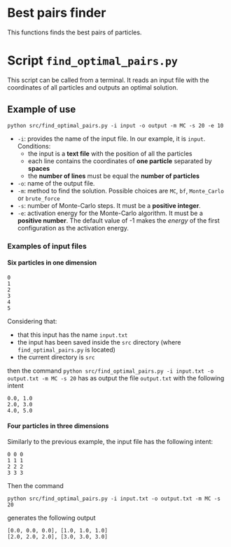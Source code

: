 # Best pairs finder

This functions finds the best pairs of particles.

# Script `find_optimal_pairs.py`
This script can be called from a terminal. It reads an input file with the coordinates of all particles and outputs an optimal solution.

## Example of use

```python src/find_optimal_pairs.py -i input -o output -m MC -s 20 -e 10```

* `-i`: provides the name of the input file. In our example, it is `input`. Conditions:
  * the input is a **text file** with the position of all the particles
  * each line contains the coordinates of **one particle** separated by **spaces**
  * the **number of lines** must be equal the **number of particles**
* `-o`: name of the output file.
* `-m`: method to find the solution. Possible choices are `MC`, `bf`, `Monte_Carlo` or `brute_force`
* `-s`: number of Monte-Carlo steps. It must be a **positive integer**.
* `-e`: activation energy for the Monte-Carlo algorithm. It must be a **positive number**. The default value of -1 makes the *energy* of the first configuration as the activation energy.

### Examples of input files
#### Six particles in one dimension
```
0
1
2
3
4
5
```

Considering that:
* that this input has the name `input.txt`
* the input has been saved inside the `src` directory (where `find_optimal_pairs.py` is located)
* the current directory is `src`

then the command
```python src/find_optimal_pairs.py -i input.txt -o output.txt -m MC -s 20```
has as output the file `output.txt` with the following intent

```
0.0, 1.0
2.0, 3.0
4.0, 5.0
```

#### Four particles in three dimensions
Similarly to the previous example, the input file has the following intent:
```
0 0 0
1 1 1
2 2 2
3 3 3
```

Then the command

```python src/find_optimal_pairs.py -i input.txt -o output.txt -m MC -s 20```

generates the following output

```
[0.0, 0.0, 0.0], [1.0, 1.0, 1.0]
[2.0, 2.0, 2.0], [3.0, 3.0, 3.0]
```
